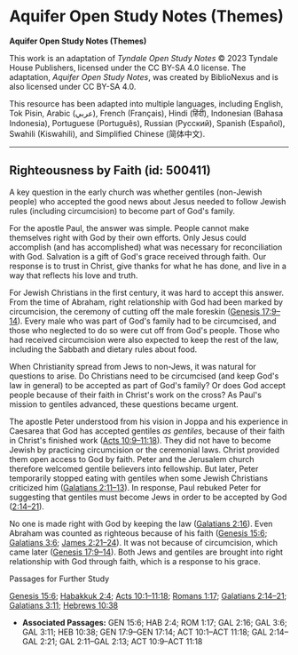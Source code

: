 # Aquifer Open Study Notes (Themes)

**Aquifer Open Study Notes (Themes)**

This work is an adaptation of *Tyndale Open Study Notes* © 2023 Tyndale House Publishers, licensed under the CC BY\-SA 4\.0 license. The adaptation, *Aquifer Open Study Notes*, was created by BiblioNexus and is also licensed under CC BY\-SA 4\.0\.

This resource has been adapted into multiple languages, including English, Tok Pisin, Arabic (عربي), French (Français), Hindi (हिंदी), Indonesian (Bahasa Indonesia), Portuguese (Português), Russian (Русский), Spanish (Español), Swahili (Kiswahili), and Simplified Chinese (简体中文).



--------------------------------

## Righteousness by Faith (id: 500411)

A key question in the early church was whether gentiles (non\-Jewish people) who accepted the good news about Jesus needed to follow Jewish rules (including circumcision) to become part of God's family.

For the apostle Paul, the answer was simple. People cannot make themselves right with God by their own efforts. Only Jesus could accomplish (and has accomplished) what was necessary for reconciliation with God. Salvation is a gift of God's grace received through faith. Our response is to trust in Christ, give thanks for what he has done, and live in a way that reflects his love and truth.

For Jewish Christians in the first century, it was hard to accept this answer. From the time of Abraham, right relationship with God had been marked by circumcision, the ceremony of cutting off the male foreskin ([Genesis 17:9–14](https://ref.ly/Gen17:9-Gen17:14)). Every male who was part of God's family had to be circumcised, and those who neglected to do so were cut off from God's people. Those who had received circumcision were also expected to keep the rest of the law, including the Sabbath and dietary rules about food.

When Christianity spread from Jews to non\-Jews, it was natural for questions to arise. Do Christians need to be circumcised (and keep God's law in general) to be accepted as part of God's family? Or does God accept people because of their faith in Christ's work on the cross? As Paul's mission to gentiles advanced, these questions became urgent.

The apostle Peter understood from his vision in Joppa and his experience in Caesarea that God has accepted gentiles *as gentiles,* because of their faith in Christ's finished work ([Acts 10:9–11:18](https://ref.ly/Acts10:9-Acts11:18)). They did not have to become Jewish by practicing circumcision or the ceremonial laws. Christ provided them open access to God by faith. Peter and the Jerusalem church therefore welcomed gentile believers into fellowship. But later, Peter temporarily stopped eating with gentiles when some Jewish Christians criticized him ([Galatians 2:11–13](https://ref.ly/Gal2:11-Gal2:13)). In response, Paul rebuked Peter for suggesting that gentiles must become Jews in order to be accepted by God ([2:14–21](https://ref.ly/Gal2:14-Gal2:21)).

No one is made right with God by keeping the law ([Galatians 2:16](https://ref.ly/Gal2:16)). Even Abraham was counted as righteous because of his faith ([Genesis 15:6](https://ref.ly/Gen15:6); [Galatians 3:6](https://ref.ly/Gal3:6); [James 2:21–24](https://ref.ly/Jas2:21-Jas2:24)). It was not because of circumcision, which came later ([Genesis 17:9–14](https://ref.ly/Gen17:9-Gen17:14)). Both Jews and gentiles are brought into right relationship with God through faith, which is a response to his grace.

Passages for Further Study

[Genesis 15:6](https://ref.ly/Gen15:6); [Habakkuk 2:4](https://ref.ly/Hab2:4); [Acts 10:1–11:18](https://ref.ly/Acts10:1-Acts11:18); [Romans 1:17](https://ref.ly/Rom1:17); [Galatians 2:14–21](https://ref.ly/Gal2:14-Gal2:21); [Galatians 3:11](https://ref.ly/Gal3:11); [Hebrews 10:38](https://ref.ly/Heb10:38)

* **Associated Passages:** GEN 15:6; HAB 2:4; ROM 1:17; GAL 2:16; GAL 3:6; GAL 3:11; HEB 10:38; GEN 17:9–GEN 17:14; ACT 10:1–ACT 11:18; GAL 2:14–GAL 2:21; GAL 2:11–GAL 2:13; ACT 10:9–ACT 11:18

